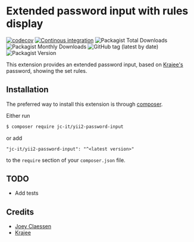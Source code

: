 # Extended password input with rules display

[![codecov](https://codecov.io/gh/jc-it/yii2-password-input/branch/master/graph/badge.svg)](https://codecov.io/gh/jc-it/yii2-password-input)
[![Continous integration](https://github.com/jc-it/yii2-password-input/actions/workflows/ci.yaml/badge.svg)](https://github.com/jc-it/yii2-password-input/actions/workflows/ci.yaml)
![Packagist Total Downloads](https://img.shields.io/packagist/dt/jc-it/yii2-password-input)
![Packagist Monthly Downloads](https://img.shields.io/packagist/dm/jc-it/yii2-password-input)
![GitHub tag (latest by date)](https://img.shields.io/github/v/tag/jc-it/yii2-password-input)
![Packagist Version](https://img.shields.io/packagist/v/jc-it/yii2-password-input)

This extension provides an extended password input, based on [Krajee's](https://demos.krajee.com/password) password, showing the set rules. 

## Installation

The preferred way to install this extension is through [composer](http://getcomposer.org/download/).

Either run

```bash
$ composer require jc-it/yii2-password-input
```

or add

```
"jc-it/yii2-password-input": "^<latest version>"
```

to the `require` section of your `composer.json` file.

## TODO
- Add tests

## Credits
- [Joey Claessen](https://github.com/joester89)
- [Krajee](https://demos.krajee.com/password)
